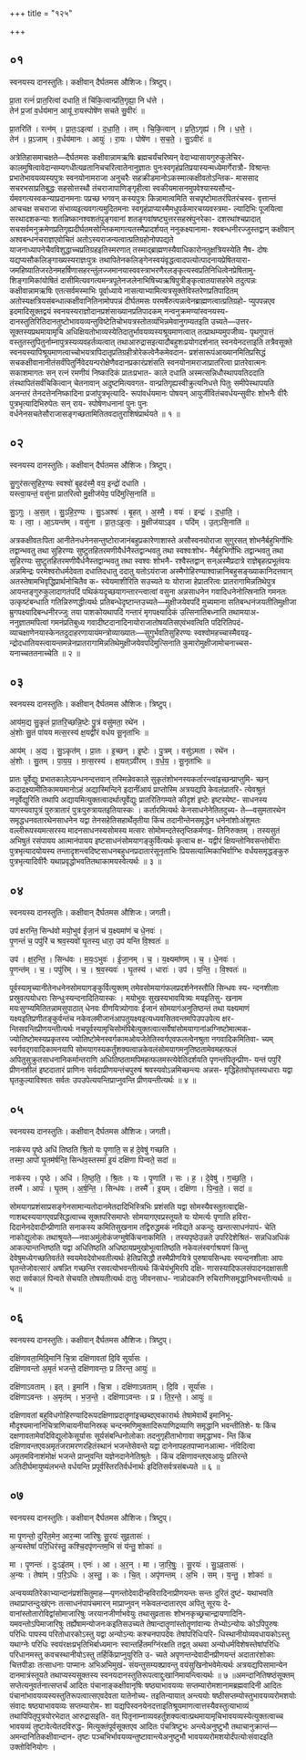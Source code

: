 +++
title = "१२५"

+++


## ०१
स्वनयस्य दानस्तुतिः। कक्षीवान् दैर्घतमस औशिजः। त्रिष्टुप्।

प्रा॒ता रत्नं॑ प्रात॒रित्वा॑ दधाति॒ तं चि॑कि॒त्वान्प्र॑ति॒गृह्या॒ नि ध॑त्ते ।  
तेन॑ प्र॒जां व॒र्धय॑मान॒ आयू॑ रा॒यस्पोषे॑ण सचते सु॒वीरः॑ ॥

प्रा॒तरिति॑ । रत्न॑म् । प्रा॒तः॒ऽइत्वा॑ । द॒धा॒ति॒ । तम् । चि॒कि॒त्वान् । प्र॒ति॒ऽगृह्य॑ । नि । ध॒त्ते॒ ।  
तेन॑ । प्र॒ऽजाम् । व॒र्धय॑मानः । आयुः॑ । रा॒यः । पोषे॑ण । स॒च॒ते॒ । सु॒ऽवीरः॑ ॥

अत्रेतिहासमाचक्षते—दैर्घतमसः कक्षीवान्नामऋषिः ब्रह्मचर्यंचरिष्यन् वेदाभ्यासायगुरुकुलेचिर- कालमुषित्वावेदान्सम्यगधीत्यव्रतानिचचरित्वातेनानुज्ञातः पुनःस्वगृहंप्रतिप्रयास्यन्मध्येमार्गेरात्रौ- विश्रान्तः प्रभातेभावयव्यस्यपुत्रः स्वनयोनामराजा अनुचरैः सहक्रीडमानोऽकस्मात्कक्षीवतोऽन्तिक- माससाद सचरभसाप्रतिबुद्धः सहसोत्तस्थौ तंचराजापाणिङ्गृहीत्वा स्वकीयमासनमुपवेश्यास्यसौन्द- र्यमवगत्यस्वकन्याप्रदानमनाः पप्रच्छ भगवन् कस्यपुत्रः किन्नामात्वमिति सचपृष्टोमातरंपितरंचस्व- वृत्तान्तं आचचक्ष सचराजा संभाव्यइत्यवगत्यमुदितमनाः स्वगृहंप्राप्यास्मैमधुपर्कमारचय्यवस्त्रमा- ल्यादिभिः पूजयित्वा सरथादशकन्याः शतन्निष्कानश्वशतंपुङ्गवानां शतङ्गवांषष्ट्युत्तरसहस्रंपुनरेका- दशरथांश्चप्रादात् सचसर्वमनुक्रमेणप्रतिगृह्यदीर्घतमसोन्तिकमागत्यतस्मैप्रादर्शयत् ननुकक्ष्यानामा- श्वबन्धनीरज्जुस्तद्वान् कक्षीवान् अश्वबन्धनंचराज्ञएवोचितं अतोऽस्यराजन्यत्वात्प्रतिग्रहोनोपपद्यते याजनाध्यापनेचैवविशुद्धाच्चप्रतिग्रहइतिस्मरणात् तस्माद्ब्राह्मणस्यैवाधिकारोनतुक्षत्रियस्येति नैष- दोषः यद्यप्यसौकलिङ्गाख्यस्यराज्ञःपुत्रः तथापितेनकलिङ्गेनस्वयंवृद्धत्वादपत्योत्पादनायप्रेषितयारा- जमहिष्यातिजरठेनमहर्षिणासहरन्तुंलज्जमानयास्ववस्त्राभरणैरलङ्कृत्यस्वप्रतिनिधित्वेनप्रेषितामु- शिङ्गामिकांयोषितं दासीमित्यवगत्यमन्त्रपूतेनजलेनाभिषिच्यऋषिपुत्रीङ्कृत्वातयासहरेमे तदुत्पन्नः कक्षीवान्नामऋषिः एतत्सर्वमस्माभिः पूर्वाध्याये नासत्याभ्यामित्यत्रसूक्तेविस्तरेणप्रतिपादितम् अतोस्यक्षत्रियसंबन्धात्कक्षीवानितिनामोपपन्नं दीर्घतमसः परमर्षेरुत्पन्नत्वेनब्राह्मणत्वात्प्रतिग्रहो- प्युपपन्नएव इदमादिसूक्तद्वयं स्वनयस्यराज्ञोदानप्रशंसाख्यानप्रतिपादकम् नन्वनुक्रमण्यांस्वनयस्य- दानस्तुतिरितिदानतुष्टोभावयव्यन्तुविष्टेतिचोभयत्रस्तोतव्यंभिन्नमेवानुगम्यतइति उच्यते—उत्तर- सूक्तस्यप्रथमायामृचि अधिक्षियतोभाव्यस्येतिदातुर्भावयव्यस्यश्रूयमाणत्वात् तत्प्राथम्यमुपजीव्य- पृथगुपात्तं वस्तुतस्तुपितुर्नाम्नापुत्रस्यव्यवहर्तव्यत्वात् तथाआरुद्रासइत्यादौबहुशःप्रयोगदर्शनात् स्वनयेनदत्ताइति तत्रैवसूक्ते स्वनयस्यापिश्रूयमाणत्वाच्चोभयत्रापिदातृप्रतिग्रहीत्रोरेकत्वेनैकमेवदान- प्रशंसारूपंआख्यानमितिप्रसिद्धं सचकक्षीवानानीतंसर्वंपितुर्निवेदयन्परोक्षेणैवदानप्रकारंप्रशंसति स्वनयोनामराजाप्रातरित्वा प्रातरेवात्मनः सकाशमागतः सन् रत्नं रमणीयं निष्कादिकं प्रातःप्रभात- काले दधाति अस्मत्सन्निधौस्थापयतिददाति तंस्थापितंसर्वंचिकित्वान् चेतनावान् अदुष्टमित्यवगत- वान्प्रतिगृह्यस्वीक्रुत्यनिधत्ते पितुः समीपेस्थापयति अनन्तरं तेनदत्तेननिष्कादिना प्रजांपुत्रभृत्यादि- रूपांवर्धयमानः पोषयन् आयुर्जीवितंचवर्धयन्सुवीरः शोभनैः वीरैः पुत्रभृत्यादिभिरुपेतः सन् राय- स्पोषेणधनानां पुनः पुनः वर्धनेनसचतेसौराजासङ्गच्छतामितितवदातुराशिषंप्रार्थयते ॥ १ ॥

## ०२
स्वनयस्य दानस्तुतिः। कक्षीवान् दैर्घतमस औशिजः। त्रिष्टुप्।

सु॒गुर॑सत्सुहिर॒ण्यः स्वश्वो॑ बृ॒हद॑स्मै॒ वय॒ इन्द्रो॑ दधाति ।  
यस्त्वा॒यन्तं॒ वसु॑ना प्रातरित्वो मु॒क्षीज॑येव॒ पदि॑मुत्सि॒नाति॑ ॥

सु॒ऽगुः । अ॒स॒त् । सु॒ऽहि॒र॒ण्यः । सु॒ऽअश्वः॑ । बृ॒हत् । अ॒स्मै॒ । वयः॑ । इन्द्रः॑ । द॒धा॒ति॒ ।  
यः । त्वा॒ । आ॒ऽयन्त॑म् । वसु॑ना । प्रा॒तः॒ऽइ॒त्वः॒ । मु॒क्षीज॑याऽइव । पदि॑म् । उ॒त्ऽसि॒नाति॑ ॥

अत्रकक्षीवतःपिता आनीतेनधनेनसन्तुष्टोराजानंबहुप्रकारेणाशास्ते असौस्वनयोराजा सुगुरसत् शोभनैर्बहुभिर्गोभिः तद्वान्भवतु तथा सुहिरण्यः सुष्टुतहितरमणीयैर्धनैस्तद्वान्भवतु तथा स्वश्वःशोभ- नैर्बहुभिर्गोभिः तद्वान्भवतु तथा सुहिरण्यः सुष्टुतहितरमणीयैर्धनैस्तद्वान्भवतु तथा स्वश्वः शोभनै- रश्वैस्तद्वान् सन्अस्मैप्रदात्रे राज्ञेबृहत्प्रभूतंवयः अन्नमिन्द्रः परमेश्वरोधर्मदेवता दधातिदधातु ददातु यतोऽयंराजा अस्मैगोहिरण्याश्वान्नानिबहुसङ्ख्याकानिदत्तवान् अतस्तेषामभिवृद्धिप्रार्थनोचितैव क- स्येयमाशीरिति सउच्यते यः योराजा हेप्रातरित्वः प्रातरागामिन्नतिथेपुत्र आयन्तङ्गुरुकुलादागतंपदिं पथिकंयदृच्छयागन्तारन्त्वात्वां वसुना अन्नसाधनेन गवादिधनेनोत्स्रिनाति गमनतः उत्कृष्टंबन्धाति गतिन्निरुणद्धीत्यर्थः प्रतिबन्धेदृष्टान्तउच्यते—मुक्षीजयेवपदिं मुच्यमाना सतिबन्धनंजयतीतिमुक्षीजा म्रुगपक्ष्यादिबन्धनीरज्जुः तया पाशकोयथापदिं गन्तारं मृगपक्ष्यादिकं उत्सिनातिबध्नाति तथामयाअ- ननुज्ञातमपित्वां गमनंप्रतिबुध्य गवादीष्टदानादिनायोराजातोषयतिसएवंभवत्विति पदिरितिपदं- व्याचक्षाणेनयास्केनतदुदाहरणायायंमन्त्रोव्याख्यातः—सुगुर्भवतिसुहिरण्यः स्वश्वोमहच्चास्मैवयइ- न्द्रोदधातियस्त्वायन्तमन्नेनप्रातरागामिन्नतिथेमुक्षीजयेवपदिमुत्सिनाति कुमारोमुक्षीजामोचनाच्चस- यनाच्चततनाच्चेति ॥ २ ॥

## ०३
स्वनयस्य दानस्तुतिः। कक्षीवान् दैर्घतमस औशिजः। त्रिष्टुप्।

आय॑म॒द्य सु॒कृतं॑ प्रा॒तरि॒च्छन्नि॒ष्टेः पु॒त्रं वसु॑मता॒ रथे॑न ।  
अं॒शोः सु॒तं पा॑यय मत्स॒रस्य॑ क्ष॒यद्वी॑रं वर्धय सू॒नृता॑भिः ॥

आय॑म् । अ॒द्य । सु॒ऽकृत॑म् । प्रा॒तः । इ॒च्छन् । इ॒ष्टेः । पु॒त्रम् । वसु॑ऽमता । रथे॑न ।  
अं॒शोः । सु॒तम् । पा॒य॒य॒ । म॒त्स॒रस्य॑ । क्ष॒यत्ऽवी॑रम् । व॒र्ध॒य॒ । सू॒नृता॑भिः ॥

प्रातः पूर्वेद्युः प्रभातकालेऽयन्धनन्दत्तवान् तस्मिन्नेवकाले सुकृतंशोभनस्यकर्तारन्त्वांइच्छन्प्राप्तुमि- च्छन् कदाद्रक्ष्यामीतिकामयमानोऽहं अद्यास्मिन्दिने इदानींआयं प्राप्तोस्मि अत्रयद्यपि केवलंप्रातरि- त्येवश्रुतं नपूर्वेद्युरिति तथापि अद्यायमित्युक्तत्वादर्थात्पूर्वेद्युः प्रातरितिगम्यते कीदृशं इष्टेः इष्टस्येष्ट- साधनस्य यागस्यवापुत्रं पुरुत्रातारं पुत्रःपुरुत्रायतइतियास्कः । कर्तारमित्यर्थः केनसाधनेनेतितदुच्य- ते—वसुमतारथेन समृद्धधनवतारथेनसाधनेन यद्वा तेनसहेतिसहार्थेतृतीया किंच तदानीन्तेनसमृद्धेन धनेनांशोःअंशुमतः वल्लीरूपस्यमत्सरस्य मादनसाधनस्यसोमस्य मत्सरः सोमोमन्दतेस्तृप्तिकर्मणइ- तिनिरुक्तम् । तस्यसुतं अभिषुतं रसंपायय आत्मानंपायय इष्टसाधनंसोमयागङ्कुर्वित्यर्थः कृत्वाच क्ष- यद्वीरं क्षियन्तोनिवसन्तोवीराः पुत्रभृत्यादयोयस्य तन्तादृशन्त्वदिष्टसाधनबहुधनप्रदातारंसूनृताभिः प्रियसत्यात्मिकाभिर्वाग्भिः वर्धयसमृद्धङ्कुरु पुत्रभृत्यादिवीरैः यथाप्रवृद्धोभवतितथाकामयस्वेत्यर्थः ॥ ३ ॥

## ०४
स्वनयस्य दानस्तुतिः। कक्षीवान् दैर्घतमस औशिजः। जगती।

उप॑ क्षरन्ति॒ सिन्ध॑वो मयो॒भुव॑ ईजा॒नं च॑ य॒क्ष्यमा॑णं च धे॒नवः॑ ।  
पृ॒णन्तं॑ च॒ पपु॑रिं च श्रव॒स्यवो॑ घृ॒तस्य॒ धारा॒ उप॑ यन्ति वि॒श्वतः॑ ॥

उप॑ । क्ष॒र॒न्ति॒ । सिन्ध॑वः । म॒यः॒ऽभुवः॑ । ई॒जा॒नम् । च॒ । य॒क्ष्यमा॑णम् । च॒ । धे॒नवः॑ ।  
पृ॒णन्त॑म् । च॒ । पपु॑रिम् । च॒ । श्र॒व॒स्यवः॑ । घृ॒तस्य॑ । धाराः॑ । उप॑ । य॒न्ति॒ । वि॒श्वतः॑ ॥

पूर्वस्यामृच्यानीतेनधनेनसोमयागङ्कुर्वित्युक्तम् तमेवसोमयागंफलप्रदर्शनेनस्तौति सिन्धवः स्य- न्दनशीलाः प्रस्रुवत्पयोधराः सिन्धुःस्यन्दनादितियास्कः । मयोभुवः सुखस्यभावयित्र्यः मयइतिसु- खनाम मयःसुग्म्यमितितन्नामसुपाठात् धेनवः वीणयित्र्योगावः ईजानं सोमयागंअनुतिष्ठन्तं तथा यक्ष्यमाणं यक्ष्यइतिप्रणीतङ्कुर्वन्तंच नकेवलमीजानंआपतुयक्ष्यइत्यध्यवसितवन्तमपिउपउपेत्य क्षर- न्तिसवन्तिप्रीणयन्तीत्यर्थः नचपूर्वस्यामृचिसोमंपिबेत्युक्तत्वात्सर्वेषांसोमयागानांअग्निष्टोमात्मक- ज्योतिष्टोमस्यप्रकृतस्य ज्योतिष्टोमेनस्वर्गकामओयजेतेतिस्वर्गएवफलत्वेनश्रुता नगवादिकमितिवा- च्यम् स्वर्गवद्गवादिकामनयापि सोमयागस्यकर्तुंशक्यत्वान्नकेवलंसोमयागमनुतिष्ठतामेवमहत्फलं अपितुसुक्रुतसाधनानिकर्मान्तराणि अधितिष्ठतामपिमहत्फलमस्त्येवेतिदर्शयति पृणन्तंपितॄन्प्रीण- यन्तं पपुरिं प्रीणनशीलं इष्टदातारं प्राणिनः सर्वदाप्रीणयन्तंचपुरुषं श्रवस्यवोऽन्नमिच्छन्त्यः अन्नस- मृद्धिहेतवोघृतस्यधाराः यद्वा घृतकुल्याविश्वतः सर्वतः उपउपेत्ययन्तिप्राप्नुवन्ति प्रीणयन्तीत्यर्थः ॥ ४ ॥

## ०५
स्वनयस्य दानस्तुतिः। कक्षीवान् दैर्घतमस औशिजः। जगती।

नाक॑स्य पृ॒ष्ठे अधि॑ तिष्ठति श्रि॒तो यः पृ॒णाति॒ स ह॑ दे॒वेषु॑ गच्छति ।  
तस्मा॒ आपो॑ घृ॒तम॑र्षन्ति॒ सिन्ध॑व॒स्तस्मा॑ इ॒यं दक्षि॑णा पिन्वते॒ सदा॑ ॥

नाक॑स्य । पृ॒ष्ठे । अधि॑ । ति॒ष्ठ॒ति॒ । श्रि॒तः । यः । पृ॒णाति॑ । सः । ह॒ । दे॒वेषु॑ । ग॒च्छ॒ति॒ ।  
तस्मै॑ । आपः॑ । घृ॒तम् । अ॒र्ष॒न्ति॒ । सिन्ध॑वः । तस्मै॑ । इ॒यम् । दक्षि॑णा । पि॒न्व॒ते॒ । सदा॑ ॥

सोमयागप्रशंसाप्रसङ्गेनसामान्यतोदानमेतदादिभिस्त्रिभिः प्रशंसति यद्वा सोमस्यैवस्तुतत्वाद्दक्षि- णाशब्दस्ययागएवप्रसिद्धत्वाच्च सूक्तपरिसमाप्तेः सोमयागएवप्रस्तूयते यः योमर्त्यः पृणाति हविरा- दिदानेनदेवादीन्प्रीणाति सनाकस्य कमितिसुखनाम तद्विरुद्धमकं नविद्यते अकन्दुः खन्तत्साधनंपापं- चेति नाकोद्युलोकः तथाश्रूयते—नवाअमुंलोकंजग्मुषेकिंचनाकमिति । तस्यपृष्ठेउन्नते उपरिदेशेश्रितं- सन्नधिअधिकं आकल्पान्तन्तिष्ठति यद्वा अधितिष्ठति अधिष्ठायप्रमुखोभूत्वातिष्ठति नकेवलंस्वर्गाश्रयणं किन्तु देवेषुमध्येगच्छतिवर्तते स्वयमेवदेवोभवतीत्यर्थः हेतिप्रसिद्धौ तस्मैप्रीणयित्रे पुरुषायसिन्धवः स्यन्दनशीलाः आपः घृतन्तेजोवत्सारं अषन्न्ति गच्छन्ति रसवत्योभवन्तीत्यर्थः किंचेयंभूमिरपि दक्षि- णासस्यादिफलसंपादनदक्षासती सदा सर्वकालं पिन्वते सेचयति तोषयतीत्यर्थः दातुः जीवनसाध- नान्नोदकानि रुचिराणिसमृद्धानिभवन्तीत्यर्थः ॥ ५ ॥

## ०६
स्वनयस्य दानस्तुतिः। कक्षीवान् दैर्घतमस औशिजः। त्रिष्टुप्।

दक्षि॑णावता॒मिदि॒मानि॑ चि॒त्रा दक्षि॑णावतां दि॒वि सूर्या॑सः ।  
दक्षि॑णावन्तो अ॒मृतं॑ भजन्ते॒ दक्षि॑णावन्तः॒ प्र ति॑रन्त॒ आयुः॑ ॥

दक्षि॑णाऽवताम् । इत् । इ॒मानि॑ । चि॒त्रा । दक्षि॑णाऽवताम् । दि॒वि । सूर्या॑सः ।  
दक्षि॑णाऽवन्तः । अ॒मृत॑म् । भ॒ज॒न्ते॒ । दक्षि॑णाऽवन्तः । प्र । ति॒र॒न्ते॒ । आयुः॑ ॥

दक्षिणावतां बहुविधगोहिरण्यादिरूपदक्षिणाप्रदातॄणांइच्छब्दएवकारार्थः तेषामेवार्थे इमानिभू- मौदृश्यमानानिचित्राणिचायनीयानिस्रक् चन्दनमणिमुक्तादिरूपाणिद्रव्याणि समृद्धानि भवन्तीतिशे- षः किंच दक्षणावतामेवदिविद्युलोकेसूर्यासः सूर्यसंबन्धिनोलोकाः तदनुगृहीताभोगावा समृद्धाभव- न्ति किंच दक्षिणावन्तएवअमृतंजरामरणरहितंस्थानं भजन्तेसेवन्ते यद्वा दानेनापहतपाप्मानआत्मा- नंविदित्वा अमृतमविनाशंमोक्षं भजन्ते प्राप्नुवन्ति यज्ञेनदानेनेतिश्रुतेः । किंच दक्षिणावन्तएवआयुः प्रतिरन्ते अतिदीर्घमायुष्यंलभन्ते वर्धयन्ति प्रपूर्वस्तिरतिर्वर्धनार्थः इदितिसर्वत्रसंबध्यते ॥ ६ ॥

## ०७
स्वनयस्य दानस्तुतिः। कक्षीवान् दैर्घतमस औशिजः। त्रिष्टुप्।

मा पृ॒णन्तो॒ दुरि॑त॒मेन॒ आर॒न्मा जा॑रिषुः सू॒रयः॑ सुव्र॒तासः॑ ।  
अ॒न्यस्तेषां॑ परि॒धिर॑स्तु॒ कश्चि॒दपृ॑णन्तम॒भि सं य॑न्तु॒ शोकाः॑ ॥

मा । पृ॒णन्तः॑ । दुःऽइ॑तम् । एनः॑ । आ । अ॒र॒न् । मा । जा॒रि॒षुः॒ । सू॒रयः॑ । सु॒ऽव्र॒तासः॑ ।  
अ॒न्यः । तेषा॑म् । प॒रि॒ऽधिः । अ॒स्तु॒ । कः । चि॒त् । अपृ॑णन्तम् । अ॒भि । सम् । य॒न्तु॒ । शोकाः॑ ॥

अन्वयव्यतिरेकाभ्यान्दानंप्रशंसितुमाह—पृणन्तोदेवादीन्हविरादिनाप्रीणयन्तः सन्तः दुरितं दुष्टं- यथाभवति तथाप्राप्तन्दुःखंएनः तत्साधनंपापंचमारन् माप्राप्नुवन् नकेवलन्दातारएव अपितु सूरयः दे- वानांस्तोतारोविद्वांसोमाजारिषुः जरयानजीर्णाभवेयुः तथासुव्रतासः शोभनकृच्छ्रचान्द्रायणादिनि- यमवन्तोऽपिमाजारिषुः तर्ह्येषामन्योजनःकइतिसउच्यते तेषान्दातॄणांस्तोतॄणांवान्यः तेभ्योऽन्योयः कोऽपिपुरुषः परिधिः पापस्य परितोधारकोऽस्तु यद्वा अन्योऽन्यः कश्चनपापदेवः तेषांपरिधिःपरि- धिस्थानीयोव्यवधायकोऽस्तु यथाग्नेः परिधिः स्वयंरक्षःप्रभृतिभिर्बाध्यमानः स्वान्तर्हितमग्निंरक्षति तद्वत् अथवा अन्योधर्मविशेषस्तेषांपरिधिः परिधानमस्तु कवचस्थानीयोऽस्तु तर्हिकिंप्राप्नुयुरिति उ- च्यते अपृणन्तन्देवादीनप्रीणयन्तं अदातारंशोकाः चित्तपीडाः तत्साधनाः पाप्मानः अभिअभिमुखं- संयन्तुसम्यक्प्रावन्तु वयंसुखिनोभवेमेत्यर्थः अत्रयद्यपिसामान्येन दानमात्रंस्तूयते तथाप्यस्यसूक्तस्य स्वनयदानस्तुतिरूपत्वाद्दुःखानिमायन्त्वित्यर्थः ॥ ७ ॥अमन्दानितिषष्ठंसूक्तम् सप्तेत्यनुवर्तनात्सप्तर्चं आदितः पंचानाङ्कक्षीवानृषिः षष्ठ्याभावयव्यः सप्तम्यारोमशानामब्रह्मवादिनी आदितः पंचानांभावयव्यस्यस्तुतिरूपत्वात्सएवदेवता यातेनोच्य- तइतिन्यायात् अन्त्ययोः षष्ठीसप्तम्योस्तुभावयव्यरोमशयोः संवादः षष्ठ्याभावयव्यः सप्तम्यारोम- शा यद्यपिस्वनयेनदत्ताइतिश्रूयमाणत्वात्तस्यैवस्तुत्याभाव्यं तथापिपितृपुत्रयोरभेदात् आरुद्रासइति- वत् पितृनाम्नाव्यवहर्तुंशक्यत्वात्प्रथमायामृचिभावयव्यस्येत्युक्तत्वाच्च भावयव्यं तुष्टावेत्येतदविरुद्ध- मित्युक्तंपूर्वसूक्तएव आदितः पंचत्रिष्टुभः अन्त्येअनुष्टुभौ तथाचानुक्रान्तं—अमन्दानितिकक्षीवान्दान- तृष्टः पञ्चभिर्भावयव्यन्तुष्टावान्त्येअनुष्टुभौ भावयव्यरोमशयोर्दंपत्योःसंवादइति उक्तोविनियोगः ।
